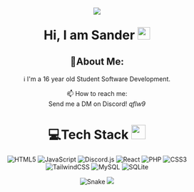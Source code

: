 <div align="center">
  <h1 align="center">

  ![](https://capsule-render.vercel.app/api?type=waving&height=125&color=gradient&reversal=true&fontAlign=40)
  
  Hi, I am Sander
  <img src="https://media.giphy.com/media/hvRJCLFzcasrR4ia7z/giphy.gif" width="28">
</h3>
  
<h2>💫About Me:</h2>

  ℹ️ I'm a 16 year old Student Software Development. 

  📫 How to reach me:  
  Send me a DM on Discord! *qflw9*


# 💻Tech Stack <img src = "https://media2.giphy.com/media/QssGEmpkyEOhBCb7e1/giphy.gif?cid=ecf05e47a0n3gi1bfqntqmob8g9aid1oyj2wr3ds3mg700bl&rid=giphy.gif" width = 32px> 
![HTML5](https://img.shields.io/badge/html5-%23E34F26.svg?style=for-the-badge&logo=html5&logoColor=white) 
![JavaScript](https://img.shields.io/badge/javascript-%23323330.svg?style=for-the-badge&logo=javascript&logoColor=%23F7DF1E) 
![Discord.js](https://img.shields.io/badge/Discord.js-5865F2?style=for-the-badge&logo=npm&logoColor=white)
![React](https://img.shields.io/badge/React-20232A?style=for-the-badge&logo=react&logoColor=61DAFB)
![PHP](https://img.shields.io/badge/PHP-777BB4?style=for-the-badge&logo=php&logoColor=white)
![CSS3](https://img.shields.io/badge/css3-%231572B6.svg?style=for-the-badge&logo=css3&logoColor=white) 
![TailwindCSS](https://img.shields.io/badge/tailwindcss-%2338B2AC.svg?style=for-the-badge&logo=tailwind-css&logoColor=white) 
![MySQL](https://img.shields.io/badge/MySQL-005C84?style=for-the-badge&logo=mysql&logoColor=white)
![SQLite](https://img.shields.io/badge/Sqlite-003B57?style=for-the-badge&logo=sqlite&logoColor=white)

  ![Snake](https://raw.githubusercontent.com/sanderhd/sanderhd/output/snake.svg)
  ![](https://capsule-render.vercel.app/api?type=waving&height=125&color=gradient&reversal=true&fontAlign=40&section=footer)

</div>
